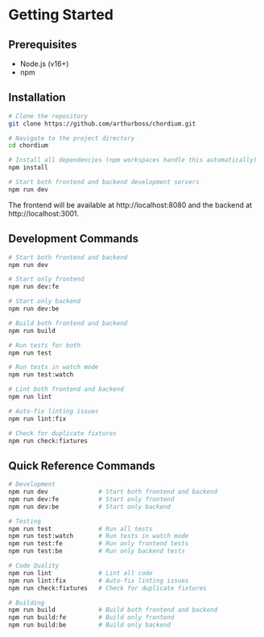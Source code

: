 # Getting Started

## Prerequisites

- Node.js (v16+)
- npm

## Installation

```sh
# Clone the repository
git clone https://github.com/arthurboss/chordium.git

# Navigate to the project directory
cd chordium

# Install all dependencies (npm workspaces handle this automatically)
npm install

# Start both frontend and backend development servers
npm run dev
```

The frontend will be available at http://localhost:8080 and the backend at http://localhost:3001.

## Development Commands

```sh
# Start both frontend and backend
npm run dev

# Start only frontend
npm run dev:fe

# Start only backend
npm run dev:be

# Build both frontend and backend
npm run build

# Run tests for both
npm run test

# Run tests in watch mode
npm run test:watch

# Lint both frontend and backend
npm run lint

# Auto-fix linting issues
npm run lint:fix

# Check for duplicate fixtures
npm run check:fixtures
```

## Quick Reference Commands

```bash
# Development
npm run dev              # Start both frontend and backend
npm run dev:fe           # Start only frontend
npm run dev:be           # Start only backend

# Testing
npm run test             # Run all tests
npm run test:watch       # Run tests in watch mode
npm run test:fe          # Run only frontend tests
npm run test:be          # Run only backend tests

# Code Quality
npm run lint             # Lint all code
npm run lint:fix         # Auto-fix linting issues
npm run check:fixtures   # Check for duplicate fixtures

# Building
npm run build            # Build both frontend and backend
npm run build:fe         # Build only frontend
npm run build:be         # Build only backend
```

